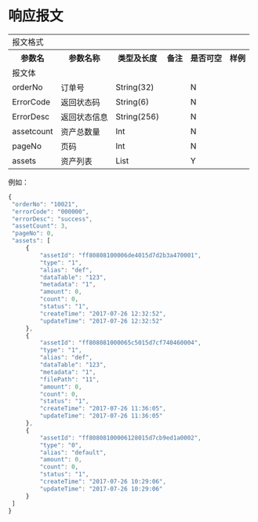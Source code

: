 # 响应报文
<table>
        <tr>
            <td colspan="6">报文格式</td>
        </tr>
        <tr>
            <th>参数名</th>
            <th>参数名称</th>
            <th>类型及长度</th>
            <th>备注</th>
            <th>是否可空</th>
            <th>样例</th>
        </tr>
        <tr>
             <td colspan="6">报文体</td>
        </tr>
        <tr>
            <td>orderNo</td>
            <td>订单号</td>
            <td>String(32)</td>
            <td></td>
            <td>N</td>
            <td></td>
        </tr>
        <tr>
            <td>ErrorCode</td>
            <td>返回状态码</td>
            <td>String(6)</td>
            <td></td>
            <td>N</td>
            <td></td>
        </tr>
        <tr>
            <td>ErrorDesc</td>
            <td>返回状态信息</td>
            <td>String(256)</td>
            <td></td>
            <td>N</td>
            <td></td>
        </tr>
        <tr>
            <td>assetcount</td>
            <td>资产总数量</td>
            <td>Int</td>
            <td></td>
            <td>N</td>
            <td></td>
        </tr>
        <tr>
            <td>pageNo</td>
            <td>页码</td>
            <td>Int</td>
            <td></td>
            <td>N</td>
            <td></td>
        </tr>
        <tr>
            <td>assets</td>
            <td>资产列表</td>
            <td>List<Asset></td>
            <td></td>
            <td>Y</td>
            <td></td>
        </tr>
</table>

例如：
``` javascript
{
 "orderNo": "10021",
 "errorCode": "000000",
 "errorDesc": "success",
 "assetCount": 3,
 "pageNo": 0,
 "assets": [
     {
         "assetId": "ff80808100006de4015d7d2b3a470001",
         "type": "1",
         "alias": "def",
         "dataTable": "123",
         "metadata": "1",
         "amount": 0,
         "count": 0,
         "status": "1",
         "createTime": "2017-07-26 12:32:52",
         "updateTime": "2017-07-26 12:32:52"
     },
     {
         "assetId": "ff808081000065c5015d7cf740460004",
         "type": "1",
         "alias": "def",
         "dataTable": "123",
         "metadata": "1",
         "filePath": "11",
         "amount": 0,
         "count": 0,
         "status": "1",
         "createTime": "2017-07-26 11:36:05",
         "updateTime": "2017-07-26 11:36:05"
     },
     {
         "assetId": "ff80808100006128015d7cb9ed1a0002",
         "type": "0",
         "alias": "default",
         "amount": 0,
         "count": 0,
         "status": "1",
         "createTime": "2017-07-26 10:29:06",
         "updateTime": "2017-07-26 10:29:06"
     }
 ]
}
```
